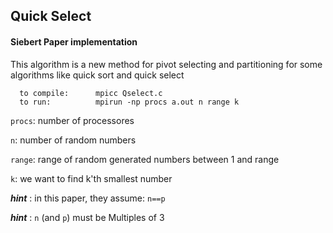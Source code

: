 ## Quick Select
#### Siebert Paper implementation

This algorithm is a new method for pivot selecting and partitioning for some algorithms like quick sort and quick select


      to compile:      mpicc Qselect.c
      to run:          mpirun -np procs a.out n range k

`procs`:  number of processores

`n`:      number of random numbers

`range`:  range of random generated numbers between 1 and range

`k`:      we want to find k'th smallest number  

***hint*** : in this paper, they assume: `n==p` 

***hint*** : `n` (and `p`) must be Multiples of 3
